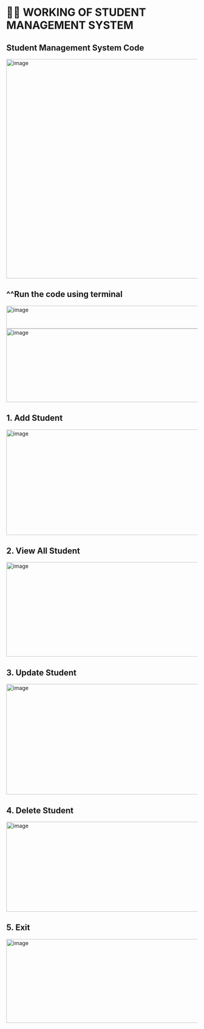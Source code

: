 # 🚵‍♀️ WORKING OF STUDENT MANAGEMENT SYSTEM  
 
## Student Management System Code 

<img width="975" height="578" alt="image" src="https://github.com/user-attachments/assets/4689b7f1-aefc-4659-a77d-2ab8f6e9cf13" />

## ^^Run the code using terminal

<img width="975" height="60" alt="image" src="https://github.com/user-attachments/assets/d38d1973-e01a-45e6-94ef-37c14d14ab58" />
<img width="975" height="194" alt="image" src="https://github.com/user-attachments/assets/1de1f970-332b-4477-9e6b-15cb35ba060f" />

## 1.	Add Student 

<img width="975" height="278" alt="image" src="https://github.com/user-attachments/assets/6e383fbe-1125-4f8c-8381-c1dc84fef70f" />

## 2.	View All Student 

<img width="975" height="249" alt="image" src="https://github.com/user-attachments/assets/a0c73f39-1a67-4199-b8bc-669651242ecb" />

## 3.	Update Student 

<img width="975" height="291" alt="image" src="https://github.com/user-attachments/assets/096e7e5e-9d6d-43c6-92ca-ad7afa012eab" />

## 4.	Delete Student 
 
<img width="975" height="237" alt="image" src="https://github.com/user-attachments/assets/e7077302-9d61-4ac4-a29b-e62d7f37eaaf" />

 ## 5.	Exit 
 
<img width="975" height="221" alt="image" src="https://github.com/user-attachments/assets/0a749043-318f-4f31-aba5-6e5afbb3afb6" />
